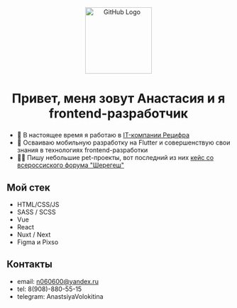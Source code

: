 <div align="center">
<img src="https://github.com/raghavk16/raghavk16/blob/master/octo.gif" alt="GitHub Logo" width="150" height="150" />
</div>
<h1 align="center">Привет, меня зовут Анастасия и я frontend-разработчик</h1>

###
* 🔭 В настоящее время я работаю в [IT-компании Рецифра](https://recifra.ru/)
* 🌱 Осваиваю мобильную разработку на Flutter и совершенствую свои знания в технологиях frontend-разработки
* 👩‍💻 Пишу небольшие pet-проекты, вот последний из них [кейс со всероссиского форума "Шерегеш"](https://github.com/Anastasiy-alt/sheregesh)
<!-- * ⚡ Забавный факт:  -->

## Мой стек

- HTML/CSS/JS
- SASS / SCSS
- Vue
- React
- Nuxt / Next
- Figma и Pixso

## Контакты

* email: n060600@yandex.ru
* tel: 8(908)-880-55-15
* telegram: AnastsiyaVolokitina
<!--
- 🔭 I’m currently working on ...
- 🌱 I’m currently learning ...
- 👯 I’m looking to collaborate on ...
- 🤔 I’m looking for help with ...
- 💬 Ask me about ...
- 📫 How to reach me: ...
- 😄 Pronouns: ...
- ⚡ Fun fact: ...
-->
